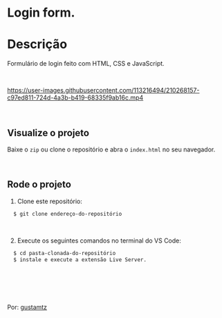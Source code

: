 # Login form.

# Descrição
Formulário de login feito com HTML, CSS e JavaScript.

<br>

https://user-images.githubusercontent.com/113216494/210268157-c97ed811-724d-4a3b-b419-68335f9ab16c.mp4

<br>

## Visualize o projeto
Baixe o `zip` ou clone o repositório e abra o `index.html` no seu navegador.

<br>

## Rode o projeto
1. Clone este repositório:
```sh
  $ git clone endereço-do-repositório
```

<br>

2. Execute os seguintes comandos no terminal do VS Code:
```sh
  $ cd pasta-clonada-do-repositório 
  $ instale e execute a extensão Live Server.
  
```

<br>
<br>
<br>

Por: <a href="https://github.com/gustamtz">gustamtz</a>
